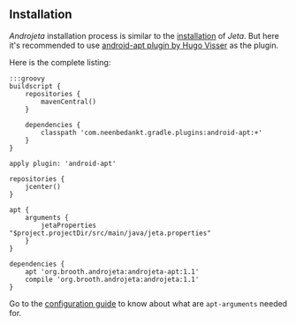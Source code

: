 <div class="page-header">
    <h2>Installation</h2>
</div>


*Androjeta* installation process is similar to the [installation](/guide/install) of *Jeta*. But here it's recommended to use [android-apt plugin by Hugo Visser](https://bitbucket.org/hvisser/android-apt) as the plugin.

Here is the complete listing:

    :::groovy
    buildscript {
        repositories {
            mavenCentral()
        }

        dependencies {
            classpath 'com.neenbedankt.gradle.plugins:android-apt:+'
        }
    }

    apply plugin: 'android-apt'

    repositories {
        jcenter()
    }

    apt {
        arguments {
            jetaProperties "$project.projectDir/src/main/java/jeta.properties"
        }
    }

    dependencies {
        apt 'org.brooth.androjeta:androjeta-apt:1.1'
        compile 'org.brooth.androjeta:androjeta:1.1'
    }


Go to the [configuration guide](/guide/config) to know about what are `apt-arguments` needed for.

